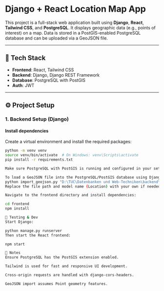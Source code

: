 # Django + React Location Map App

This project is a full-stack web application built using **Django**, **React**, **Tailwind CSS**, and **PostgreSQL**. It displays geographic data (e.g., points of interest) on a map. Data is stored in a PostGIS-enabled PostgreSQL database and can be uploaded via a GeoJSON file.

---

## 🚀 Tech Stack

- **Frontend**: React, Tailwind CSS  
- **Backend**: Django, Django REST Framework  
- **Database**: PostgreSQL with PostGIS  
- **Auth**: JWT 

---

## ⚙️ Project Setup

### 1. Backend Setup (Django)

#### Install dependencies

Create a virtual environment and install the required packages:

```bash
python -m venv venv
source venv/bin/activate  # On Windows: venv\Scripts\activate
pip install -r requirements.txt

Make sure PostgreSQL with PostGIS is running and configured in your settings.py

To load a GeoJSON file into the PostgreSQL/PostGIS database using Django, run the following command:
python import_geojson.py "D:\TUC\Datenbanken und Web-Techniken\backend\Chemnitz.geojson" Location
Replace the file path and model name (Location) with your own if needed.

Navigate to the frontend directory and install dependencies:

cd frontend
npm install

🧪 Testing & Dev
Start Django:

python manage.py runserver
Then start the React frontend:

npm start

📍 Notes
Ensure PostgreSQL has the PostGIS extension enabled.

Tailwind is used for fast and responsive UI development.

Cross-origin requests are handled with django-cors-headers.

GeoJSON import assumes Point geometry features.
